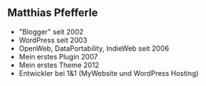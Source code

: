 ## Matthias Pfefferle

* "Blogger" seit 2002
* WordPress seit 2003
* OpenWeb, DataPortability, IndieWeb seit 2006
* Mein erstes Plugin 2007
* Mein erstes Theme 2012
* Entwickler bei 1&1 (MyWebsite und WordPress Hosting)
